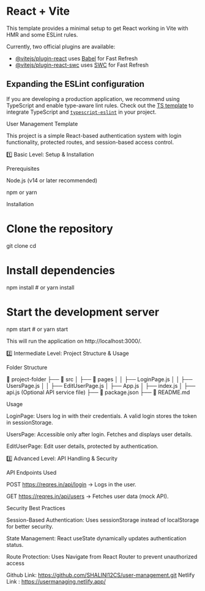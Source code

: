 # React + Vite

This template provides a minimal setup to get React working in Vite with HMR and some ESLint rules.

Currently, two official plugins are available:

- [@vitejs/plugin-react](https://github.com/vitejs/vite-plugin-react/blob/main/packages/plugin-react/README.md) uses [Babel](https://babeljs.io/) for Fast Refresh
- [@vitejs/plugin-react-swc](https://github.com/vitejs/vite-plugin-react-swc) uses [SWC](https://swc.rs/) for Fast Refresh

## Expanding the ESLint configuration

If you are developing a production application, we recommend using TypeScript and enable type-aware lint rules. Check out the [TS template](https://github.com/vitejs/vite/tree/main/packages/create-vite/template-react-ts) to integrate TypeScript and [`typescript-eslint`](https://typescript-eslint.io) in your project.

User Management Template

This project is a simple React-based authentication system with login functionality, protected routes, and session-based access control.

1️⃣ Basic Level: Setup & Installation

Prerequisites

Node.js (v14 or later recommended)

npm or yarn

Installation

# Clone the repository
git clone <repo-url>
cd <project-folder>

# Install dependencies
npm install   # or yarn install

# Start the development server
npm start     # or yarn start

This will run the application on http://localhost:3000/.

2️⃣ Intermediate Level: Project Structure & Usage

Folder Structure

📂 project-folder
 ├── 📂 src
 │   ├── 📂 pages
 │   │   ├── LoginPage.js
 │   │   ├── UsersPage.js
 │   │   ├── EditUserPage.js
 │   ├── App.js
 │   ├── index.js
 │   ├── api.js (Optional API service file)
 ├── 📜 package.json
 ├── 📜 README.md

Usage

LoginPage: Users log in with their credentials. A valid login stores the token in sessionStorage.

UsersPage: Accessible only after login. Fetches and displays user details.

EditUserPage: Edit user details, protected by authentication.

3️⃣ Advanced Level: API Handling & Security

API Endpoints Used

POST https://reqres.in/api/login → Logs in the user.

GET https://reqres.in/api/users → Fetches user data (mock API).

Security Best Practices

Session-Based Authentication: Uses sessionStorage instead of localStorage for better security.

State Management: React useState dynamically updates authentication status.

Route Protection: Uses Navigate from React Router to prevent unauthorized access





Github Link: https://github.com/SHALINI12CS/user-management.git
Netlify Link : https://usermanaging.netlify.app/

